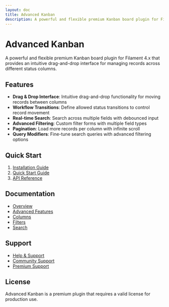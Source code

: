 ```yaml
---
layout: doc
title: Advanced Kanban
description: A powerful and flexible premium Kanban board plugin for Filament 4.x
---
```


# Advanced Kanban

A powerful and flexible premium Kanban board plugin for Filament 4.x that provides an intuitive drag-and-drop interface for managing records across different status columns.

## Features

- **Drag & Drop Interface**: Intuitive drag-and-drop functionality for moving records between columns
- **Workflow Transitions**: Define allowed status transitions to control record movement
- **Real-time Search**: Search across multiple fields with debounced input
- **Advanced Filtering**: Custom filter forms with multiple field types
- **Pagination**: Load more records per column with infinite scroll
- **Query Modifiers**: Fine-tune search queries with advanced filtering options

## Quick Start

1. [Installation Guide](/filament/advanced-kanban/installation)
2. [Quick Start Guide](/filament/advanced-kanban/quick-start)
3. [API Reference](/filament/advanced-kanban/api-reference/kanban-options)

## Documentation

- [Overview](/filament/advanced-kanban/kanban/overview)
- [Advanced Features](/filament/advanced-kanban/kanban/advanced-features/components)
- [Columns](/filament/advanced-kanban/kanban/columns/overview)
- [Filters](/filament/advanced-kanban/kanban/filters)
- [Search](/filament/advanced-kanban/kanban/search)

## Support

- [Help & Support](/filament/advanced-kanban/help)
- [Community Support](https://github.com/your-repo)
- [Premium Support](mailto:mail2asmitnepali@gmail.com)

## License

Advanced Kanban is a premium plugin that requires a valid license for production use.
